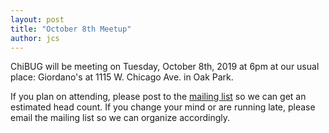```yaml
---
layout: post
title: "October 8th Meetup"
author: jcs
---
```


ChiBUG will be meeting on
Tuesday, October 8th, 2019
at
6pm
at
our usual place: Giordano's at 1115 W. Chicago Ave. in Oak Park.

If you plan on attending, please post to the
[mailing list](https://groups.io/g/chibug)
so we can get an estimated head count.
If you change your mind or are running late, please email the mailing list so
we can organize accordingly.
